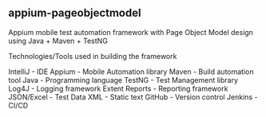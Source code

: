 ## appium-pageobjectmodel ##

Appium mobile test automation framework with Page Object Model design using Java + Maven + TestNG

Technologies/Tools used in building the framework

IntelliJ - IDE
Appium - Mobile Automation library
Maven - Build automation tool
Java - Programming language
TestNG - Test Management library
Log4J - Logging framework
Extent Reports - Reporting framework
JSON/Excel - Test Data
XML - Static text
GitHub - Version control
Jenkins - CI/CD
